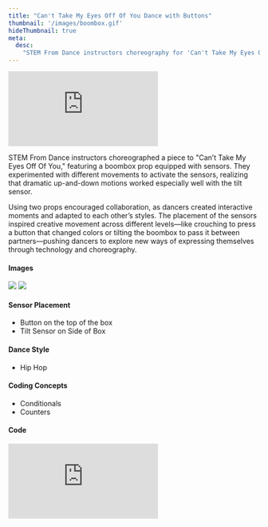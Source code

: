 ```yaml
---
title: "Can't Take My Eyes Off Of You Dance with Buttons"
thumbnail: '/images/boombox.gif'
hideThumbnail: true
meta:
  desc:
    "STEM From Dance instructors choreography for 'Can't Take My Eyes Off Of You' by Miss Lauryn Hill"
---
```

<div class="flex justify-center">
  <iframe
    src="https://nyu.app.box.com/embed/s/jqnrrlzyvf7wmchyweww0wy7z00z7mn9?sortColumn=date"
    class="w-11/12 lg:w-2/3 aspect-video"
    frameborder="0"
    allowfullscreen
  ></iframe>
</div>


STEM From Dance instructors choreographed a piece to "Can’t Take My Eyes Off Of You," featuring a boombox prop equipped with sensors. They experimented with different movements to activate the sensors, realizing that dramatic up-and-down motions worked especially well with the tilt sensor. 

Using two props encouraged collaboration, as dancers created interactive moments and adapted to each other’s styles. The placement of the sensors inspired creative movement across different levels—like crouching to press a button that changed colors or tilting the boombox to pass it between partners—pushing dancers to explore new ways of expressing themselves through technology and choreography. 

#### Images 

<img src="/images/buttonboombox.JPG">
<img src="/images/tiltboombox.JPG">

#### Sensor Placement

+ Button on the top of the box
+ Tilt Sensor on Side of Box

#### Dance Style

+ Hip Hop

#### Coding Concepts

+ Conditionals
+ Counters

#### Code

<div class="flex justify-center">
  <div class="relative w-11/12 lg:w-2/3 pb-[56.25%] overflow-hidden">
    <iframe
      src="https://maker.makecode.com/#pub:_YhyEvFTeiFCR" 
      class="absolute inset-0 w-full h-full"
      frameborder="0"
      sandbox="allow-popups allow-forms allow-scripts allow-same-origin"
    ></iframe>
  </div>
</div>
